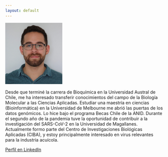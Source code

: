 ```yaml
---
layout: default
---
```

<img src="https://github.com/marco-montesdeoca/marco-montesdeoca.github.io/raw/main/Foto_Marco_Montes_de_Oca.png" width="182" height="196">

Desde que terminé la carrera de Bioquímica en la Universidad Austral de Chile, me ha interesado transferir conocimientos del campo de la Biología Molecular a las Ciencias Aplicadas. Estudiar una maestría en ciencias (Bioinformática) en la Universidad de Melbourne me abrió las puertas de los datos genómicos. Lo hice bajo el programa Becas Chile de la ANID.
Durante el segundo año de la pandemia tuve la oportunidad de contribuir a la investigación del SARS-CoV-2 en la Universidad de Magallanes. Actualmente formo parte del Centro de Investigaciones Biológicas Aplicadas (CIBA), y estoy principalmente interesado en virus relevantes para la industria acuícola. 

[Perfil en LinkedIn](https://www.linkedin.com/in/marco-montes-de-oca-809383132/)
